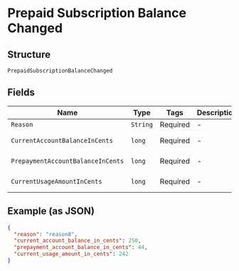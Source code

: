 
# Prepaid Subscription Balance Changed

## Structure

`PrepaidSubscriptionBalanceChanged`

## Fields

| Name | Type | Tags | Description | Getter | Setter |
|  --- | --- | --- | --- | --- | --- |
| `Reason` | `String` | Required | - | String getReason() | setReason(String reason) |
| `CurrentAccountBalanceInCents` | `long` | Required | - | long getCurrentAccountBalanceInCents() | setCurrentAccountBalanceInCents(long currentAccountBalanceInCents) |
| `PrepaymentAccountBalanceInCents` | `long` | Required | - | long getPrepaymentAccountBalanceInCents() | setPrepaymentAccountBalanceInCents(long prepaymentAccountBalanceInCents) |
| `CurrentUsageAmountInCents` | `long` | Required | - | long getCurrentUsageAmountInCents() | setCurrentUsageAmountInCents(long currentUsageAmountInCents) |

## Example (as JSON)

```json
{
  "reason": "reason8",
  "current_account_balance_in_cents": 250,
  "prepayment_account_balance_in_cents": 44,
  "current_usage_amount_in_cents": 242
}
```


